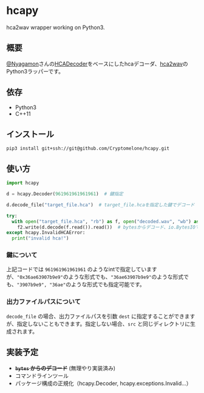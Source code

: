 # hcapy

hca2wav wrapper working on Python3.

## 概要

[@Nyagamon](https://github.com/Nyagamon)さんの[HCADecoder](https://github.com/Nyagamon/HCADecoder)をベースにしたhcaデコーダ、[hca2wav](https://github.com/Cryptomelone/hca2wav)のPython3ラッパーです。<br>

## 依存
- Python3
- C++11

## インストール

```
pip3 install git+ssh://git@github.com/Cryptomelone/hcapy.git
```

## 使い方

```python
import hcapy

d = hcapy.Decoder(961961961961961)  # 鍵指定

d.decode_file("target_file.hca")  # target_file.hcaを指定した鍵でデコード

try:
  with open("target_file.hca", "rb") as f, open("decoded.wav", "wb") as f2:
    f2.write(d.decode(f.read()).read())  # bytesからデコード、io.BytesIOでリターンする
except hcapy.InvalidHCAError:
  print("invalid hca!")
```

### 鍵について

上記コードでは `961961961961961` のようなintで指定していますが、`"0x36ae63907b9e9"`のような形式でも、`"36ae63907b9e9"`のような形式でも、`"3907b9e9", "36ae"`のような形式でも指定可能です。

### 出力ファイルパスについて

`decode_file` の場合、出力ファイルパスを引数 `dest` に指定することができますが、指定しないこともできます。指定しない場合、`src` と同じディレクトリに生成されます。

## 実装予定

- **~~`bytes` からのデコード~~** (無理やり実装済み)
- コマンドラインツール
- パッケージ構成の正規化（hcapy.Decoder, hcapy.exceptions.Invalid...）
